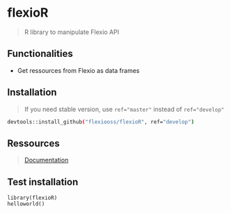 # flexioR  
> R library to manipulate Flexio API

## Functionalities  
* Get ressources from Flexio as data frames



## Installation  
> If you need stable version, use ``ref="master"`` instead of ``ref="develop"``
```bash
devtools::install_github("flexiooss/flexioR", ref="develop")
```
## Ressources  
> [Documentation](https://rawgit.com/flexiooss/flexioR/feature/DocumentationWebsite/docs/index.html)

## Test installation  
```
library(flexioR)  
helloworld()
```
